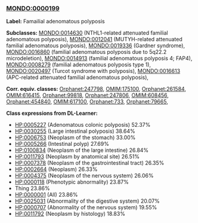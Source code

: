
### [MONDO:0000199](http://purl.obolibrary.org/obo/MONDO_0000199)
**Label:** Famailial adenomatous polyposis

**Subclasses:** [MONDO:0014630](http://purl.obolibrary.org/obo/MONDO_0014630) (NTHL1-related attenuated familial adenomatous polyposis), [MONDO:0012041](http://purl.obolibrary.org/obo/MONDO_0012041) (MUTYH-related attenuated familial adenomatous polyposis), [MONDO:0019336](http://purl.obolibrary.org/obo/MONDO_0019336) (Gardner syndrome), [MONDO:0016860](http://purl.obolibrary.org/obo/MONDO_0016860) (familial adenomatous polyposis due to 5q22.2 microdeletion), [MONDO:0014913](http://purl.obolibrary.org/obo/MONDO_0014913) (familial adenomatous polyposis 4; FAP4), [MONDO:0008279](http://purl.obolibrary.org/obo/MONDO_0008279) (familial adenomatous polyposis type 1), [MONDO:0020497](http://purl.obolibrary.org/obo/MONDO_0020497) (Turcot syndrome with polyposis), [MONDO:0016613](http://purl.obolibrary.org/obo/MONDO_0016613) (APC-related attenuated familial adenomatous polyposis), 

**Corr. equiv. classes:** [Orphanet:247798](http://www.orpha.net/ORDO/Orphanet_247798), [OMIM:175100](http://purl.obolibrary.org/obo/OMIM_175100), [Orphanet:261584](http://www.orpha.net/ORDO/Orphanet_261584), [OMIM:616415](http://purl.obolibrary.org/obo/OMIM_616415), [Orphanet:99818](http://www.orpha.net/ORDO/Orphanet_99818), [Orphanet:247806](http://www.orpha.net/ORDO/Orphanet_247806), [OMIM:608456](http://purl.obolibrary.org/obo/OMIM_608456), [Orphanet:454840](http://www.orpha.net/ORDO/Orphanet_454840), [OMIM:617100](http://purl.obolibrary.org/obo/OMIM_617100), [Orphanet:733](http://www.orpha.net/ORDO/Orphanet_733), [Orphanet:79665](http://www.orpha.net/ORDO/Orphanet_79665), 

**Class expressions from DL-Learner:**

- [HP:0005227](http://purl.obolibrary.org/obo/HP_0005227) (Adenomatous colonic polyposis) 52.37%
- [HP:0030255](http://purl.obolibrary.org/obo/HP_0030255) (Large intestinal polyposis) 38.64%
- [HP:0006753](http://purl.obolibrary.org/obo/HP_0006753) (Neoplasm of the stomach) 33.00%
- [HP:0005266](http://purl.obolibrary.org/obo/HP_0005266) (Intestinal polyp) 27.69%
- [HP:0100834](http://purl.obolibrary.org/obo/HP_0100834) (Neoplasm of the large intestine) 26.84%
- [HP:0011793](http://purl.obolibrary.org/obo/HP_0011793) (Neoplasm by anatomical site) 26.51%
- [HP:0007378](http://purl.obolibrary.org/obo/HP_0007378) (Neoplasm of the gastrointestinal tract) 26.35%
- [HP:0002664](http://purl.obolibrary.org/obo/HP_0002664) (Neoplasm) 26.33%
- [HP:0004375](http://purl.obolibrary.org/obo/HP_0004375) (Neoplasm of the nervous system) 26.06%
- [HP:0000118](http://purl.obolibrary.org/obo/HP_0000118) (Phenotypic abnormality) 23.87%
- Thing 23.86%
- [HP:0000001](http://purl.obolibrary.org/obo/HP_0000001) (All) 23.86%
- [HP:0025031](http://purl.obolibrary.org/obo/HP_0025031) (Abnormality of the digestive system) 20.07%
- [HP:0000707](http://purl.obolibrary.org/obo/HP_0000707) (Abnormality of the nervous system) 19.55%
- [HP:0011792](http://purl.obolibrary.org/obo/HP_0011792) (Neoplasm by histology) 18.83%



